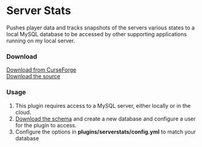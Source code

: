 # Server Stats

Pushes player data and tracks snapshots of the servers various states to a local MySQL database to be accessed by other supporting applications running on my local server.

### Download ###

[Download from CurseForge](https://www.curseforge.com/minecraft/bukkit-plugins/server-stats-mysql-connector) <br />
[Download the source](https://github.com/griffinpuc/serverstats)

### Usage ###

1) This plugin requires access to a MySQL server, either locally or in the cloud. <br />
2) [Download the schema](https://terramisha.com/) and create a new database and configure a user for the plugin to access.
3) Configure the options in **plugins/serverstats/config.yml** to match your database
